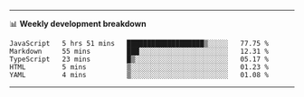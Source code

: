 -------

📊 **Weekly development breakdown**
<!--START_SECTION:waka-->
```text
JavaScript   5 hrs 51 mins   ███████████████████▒░░░░░   77.75 % 
Markdown     55 mins         ███░░░░░░░░░░░░░░░░░░░░░░   12.31 % 
TypeScript   23 mins         █▒░░░░░░░░░░░░░░░░░░░░░░░   05.17 % 
HTML         5 mins          ▒░░░░░░░░░░░░░░░░░░░░░░░░   01.23 % 
YAML         4 mins          ▒░░░░░░░░░░░░░░░░░░░░░░░░   01.08 % 
```
<!--END_SECTION:waka-->

-------
